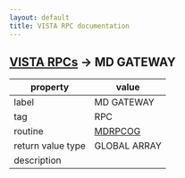 ```yaml
---
layout: default
title: VISTA RPC documentation
---
```




## [VISTA RPCs](TableOfContent.md) &#8594; MD GATEWAY 

 property | value 
--- | --- 
 label | MD GATEWAY
 tag | RPC
 routine | [MDRPCOG](http://code.osehra.org/dox/Routine_MDRPCOG_source.html)
 return value type | GLOBAL ARRAY
 description | 